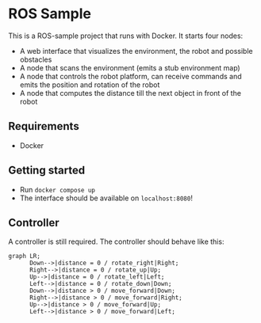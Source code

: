 # ROS Sample
This is a ROS-sample project that runs with Docker. It starts four nodes:
* A web interface that visualizes the environment, the robot and possible obstacles
* A node that scans the environment (emits a stub environment map)
* A node that controls the robot platform, can receive commands and emits the position and rotation of the robot
* A node that computes the distance till the next object in front of the robot

## Requirements
* Docker

## Getting started
* Run `docker compose up`
* The interface should be available on `localhost:8080`!

## Controller
A controller is still required. The controller should behave like this:

```mermaid
graph LR;
      Down-->|distance = 0 / rotate_right|Right;
      Right-->|distance = 0 / rotate_up|Up;
      Up-->|distance = 0 / rotate_left|Left;
      Left-->|distance = 0 / rotate_down|Down;
      Down-->|distance > 0 / move_forward|Down;
      Right-->|distance > 0 / move_forward|Right;
      Up-->|distance > 0 / move_forward|Up;
      Left-->|distance > 0 / move_forward|Left;
```
